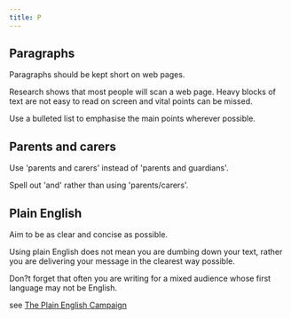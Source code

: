 ```yaml
---
title: P
---
```

## Paragraphs
Paragraphs should be kept short on web pages.

Research shows that most people will scan a web page. Heavy blocks of text are not easy to read on screen and vital points can be missed.

Use a bulleted list to emphasise the main points wherever possible.

## Parents and carers
Use 'parents and carers' instead of 'parents and guardians'.

Spell out 'and' rather than using 'parents/carers'.

## Plain English
Aim to be as clear and concise as possible.

Using plain English does not mean you are dumbing down your text, rather you are delivering your message in the clearest way possible.

Don?t forget that often you are writing for a mixed audience whose first language may not be English.

see <a href="http://www.plainenglish.co.uk/">The Plain English Campaign</a>